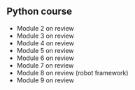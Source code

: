 ## Python course

* Module 2 on review
* Module 3 on review
* Module 4 on review
* Module 5 on review
* Module 6 on review
* Module 7 on review
* Module 8 on review (robot framework)
* Module 9 on review